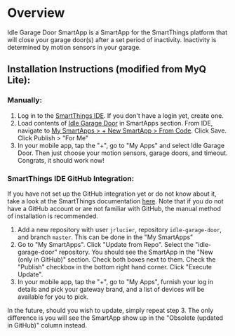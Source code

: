 # Overview
Idle Garage Door SmartApp is a SmartApp for the SmartThings platform that will close your garage door(s) after a set period of inactivity.  Inactivity is determined by motion sensors in your garage.

## Installation Instructions (modified from MyQ Lite):

### Manually:
1. Log in to the <a href="https://graph.api.smartthings.com/ide/">SmartThings IDE</a>. If you don't have a login yet, create one.
2. Load contents of <a href="https://raw.githubusercontent.com/jrlucier/idle-garage-door/master/smartapp/idle-garage-door.groovy">Idle Garage Door</a> in SmartApps section. From IDE, navigate to <a href="https://graph.api.smartthings.com/ide/app/create#from-code">My SmartApps > + New SmartApp > From Code</a>. Click Save. Click Publish > "For Me"
3. In your mobile app, tap the "+", go to "My Apps" and select Idle Garage Door. Then just choose your motion sensors, garage doors, and timeout.  Congrats, it should work now!

### SmartThings IDE GitHub Integration:

If you have not set up the GitHub integration yet or do not know about it, take a look at the SmartThings documentation [here](http://docs.smartthings.com/en/latest/tools-and-ide/github-integration.html). Note that if you do not have a GitHub account or are not familiar with GitHub, the manual method of installation is recommended.

1. Add a new repository with user `jrlucier`, repository `idle-garage-door`, and branch `master`. This can be done in the "My SmartApps"
2. Go to "My SmartApps". Click "Update from Repo". Select the "idle-garage-door" repository. You should see the SmartApp in the "New (only in GitHub)" section. Check both boxes next to them. Check the "Publish" checkbox in the bottom right hand corner. Click "Execute Update".
3. In your mobile app, tap the "+", go to "My Apps", furnish your log in details and pick your gateway brand, and a list of devices will be available for you to pick.

In the future, should you wish to update, simply repeat step 3. The only difference is you will see the SmartApp show up in the "Obsolete (updated in GitHub)" column instead.
